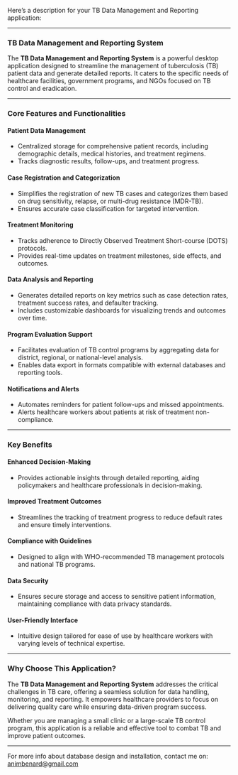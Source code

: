 Here’s a description for your TB Data Management and Reporting application:  

---

### **TB Data Management and Reporting System**  

The **TB Data Management and Reporting System** is a powerful desktop application designed to streamline the management of tuberculosis (TB) patient data and generate detailed reports. It caters to the specific needs of healthcare facilities, government programs, and NGOs focused on TB control and eradication.  

---

### **Core Features and Functionalities**  

#### **Patient Data Management**  
- Centralized storage for comprehensive patient records, including demographic details, medical histories, and treatment regimens.  
- Tracks diagnostic results, follow-ups, and treatment progress.  

#### **Case Registration and Categorization**  
- Simplifies the registration of new TB cases and categorizes them based on drug sensitivity, relapse, or multi-drug resistance (MDR-TB).  
- Ensures accurate case classification for targeted intervention.  

#### **Treatment Monitoring**  
- Tracks adherence to Directly Observed Treatment Short-course (DOTS) protocols.  
- Provides real-time updates on treatment milestones, side effects, and outcomes.  

#### **Data Analysis and Reporting**  
- Generates detailed reports on key metrics such as case detection rates, treatment success rates, and defaulter tracking.  
- Includes customizable dashboards for visualizing trends and outcomes over time.  

#### **Program Evaluation Support**  
- Facilitates evaluation of TB control programs by aggregating data for district, regional, or national-level analysis.  
- Enables data export in formats compatible with external databases and reporting tools.  

#### **Notifications and Alerts**  
- Automates reminders for patient follow-ups and missed appointments.  
- Alerts healthcare workers about patients at risk of treatment non-compliance.  

---

### **Key Benefits**  

#### **Enhanced Decision-Making**  
- Provides actionable insights through detailed reporting, aiding policymakers and healthcare professionals in decision-making.  

#### **Improved Treatment Outcomes**  
- Streamlines the tracking of treatment progress to reduce default rates and ensure timely interventions.  

#### **Compliance with Guidelines**  
- Designed to align with WHO-recommended TB management protocols and national TB programs.  

#### **Data Security**  
- Ensures secure storage and access to sensitive patient information, maintaining compliance with data privacy standards.  

#### **User-Friendly Interface**  
- Intuitive design tailored for ease of use by healthcare workers with varying levels of technical expertise.  

---

### **Why Choose This Application?**  
The **TB Data Management and Reporting System** addresses the critical challenges in TB care, offering a seamless solution for data handling, monitoring, and reporting. It empowers healthcare providers to focus on delivering quality care while ensuring data-driven program success.  

Whether you are managing a small clinic or a large-scale TB control program, this application is a reliable and effective tool to combat TB and improve patient outcomes.  

---
For more info about database design and installation, contact me on: animbenard@gmail.com
